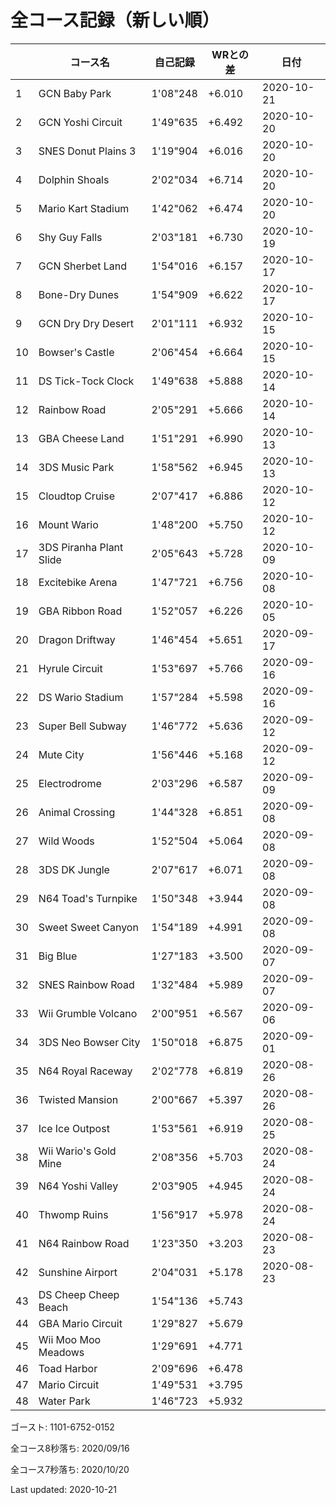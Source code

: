 # 全コース記録（新しい順）

||コース名|自己記録|WRとの差|日付
|--|--|--|--|--|
|1|GCN Baby Park|1'08"248|+6.010|2020-10-21|
|2|GCN Yoshi Circuit|1'49"635|+6.492|2020-10-20|
|3|SNES Donut Plains 3|1'19"904|+6.016|2020-10-20|
|4|Dolphin Shoals|2'02"034|+6.714|2020-10-20|
|5|Mario Kart Stadium|1'42"062|+6.474|2020-10-20|
|6|Shy Guy Falls|2'03"181|+6.730|2020-10-19|
|7|GCN Sherbet Land|1'54"016|+6.157|2020-10-17|
|8|Bone-Dry Dunes|1'54"909|+6.622|2020-10-17|
|9|GCN Dry Dry Desert|2'01"111|+6.932|2020-10-15|
|10|Bowser's Castle|2'06"454|+6.664|2020-10-15|
|11|DS Tick-Tock Clock|1'49"638|+5.888|2020-10-14|
|12|Rainbow Road|2'05"291|+5.666|2020-10-14|
|13|GBA Cheese Land|1'51"291|+6.990|2020-10-13|
|14|3DS Music Park|1'58"562|+6.945|2020-10-13|
|15|Cloudtop Cruise|2'07"417|+6.886|2020-10-12|
|16|Mount Wario|1'48"200|+5.750|2020-10-12|
|17|3DS Piranha Plant Slide|2'05"643|+5.728|2020-10-09|
|18|Excitebike Arena|1'47"721|+6.756|2020-10-08|
|19|GBA Ribbon Road|1'52"057|+6.226|2020-10-05|
|20|Dragon Driftway|1'46"454|+5.651|2020-09-17|
|21|Hyrule Circuit|1'53"697|+5.766|2020-09-16|
|22|DS Wario Stadium|1'57"284|+5.598|2020-09-16|
|23|Super Bell Subway|1'46"772|+5.636|2020-09-12|
|24|Mute City|1'56"446|+5.168|2020-09-12|
|25|Electrodrome|2'03"296|+6.587|2020-09-09|
|26|Animal Crossing|1'44"328|+6.851|2020-09-08|
|27|Wild Woods|1'52"504|+5.064|2020-09-08|
|28|3DS DK Jungle|2'07"617|+6.071|2020-09-08|
|29|N64 Toad's Turnpike|1'50"348|+3.944|2020-09-08|
|30|Sweet Sweet Canyon|1'54"189|+4.991|2020-09-08|
|31|Big Blue|1'27"183|+3.500|2020-09-07|
|32|SNES Rainbow Road|1'32"484|+5.989|2020-09-07|
|33|Wii Grumble Volcano|2'00"951|+6.567|2020-09-06|
|34|3DS Neo Bowser City|1'50"018|+6.875|2020-09-01|
|35|N64 Royal Raceway|2'02"778|+6.819|2020-08-26|
|36|Twisted Mansion|2'00"667|+5.397|2020-08-26|
|37|Ice Ice Outpost|1'53"561|+6.919|2020-08-25|
|38|Wii Wario's Gold Mine|2'08"356|+5.703|2020-08-24|
|39|N64 Yoshi Valley|2'03"905|+4.945|2020-08-24|
|40|Thwomp Ruins|1'56"917|+5.978|2020-08-24|
|41|N64 Rainbow Road|1'23"350|+3.203|2020-08-23|
|42|Sunshine Airport|2'04"031|+5.178|2020-08-23|
|43|DS Cheep Cheep Beach|1'54"136|+5.743||
|44|GBA Mario Circuit|1'29"827|+5.679||
|45|Wii Moo Moo Meadows|1'29"691|+4.771||
|46|Toad Harbor|2'09"696|+6.478||
|47|Mario Circuit|1'49"531|+3.795||
|48|Water Park|1'46"723|+5.932||

ゴースト: 1101-6752-0152

全コース8秒落ち: 2020/09/16

全コース7秒落ち: 2020/10/20

Last updated: 2020-10-21
